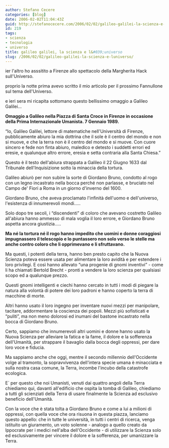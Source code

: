 ```yaml
---
author: Stefano Cecere
categories: [blog]
date: 2006-02-02T11:04:43Z
guid: http://stefanocecere.com/2006/02/02/galileo-galilei-la-scienza-e-luniverso/
id: 219
tags:
- scienza
- tecnologia
- universo
title: galileo galilei, la scienza e l&#039;universo
slug: /2006/02/02/galileo-galilei-la-scienza-e-luniverso/
---
```


ier l'altro ho asssitito a Firenze allo spettacolo della Margherita Hack sull'Universo.
  
proprio la notte prima avevo scritto il mio articolo per il prossimo Fannullone sul tema dell'Universo.
  
e ieri sera mi ricapita sottomano questo bellissimo omaggio a Galileo Galilei…

<img src='/wp-content/galileo.jpg' alt='' align='left' />**Omaggio a Galileo nella Piazza di Santa Croce in Firenze in occasione della Prima Internazionale Umanista. 7 Gennaio 1989.**

“Io, Galileo Galilei, lettore di matematiche nell'Università di Firenze, pubblicamente abiuro la mia dottrina che il sole è il centro del mondo e non si muove, e che la terra non è il centro del mondo e si muove. Con cuore sincero e fede non finta abiuro, maledico e detesto i suddetti errori ed eresie, e qualunque altro errore, eresia e setta contraria alla Santa Chiesa.”

Questo è il testo dell'abiura strappata a Galileo il 22 Giugno 1633 dal Tribunale dell'Inquisizione sotto la minaccia della tortura.

Galileo abiurò per non subire la sorte di Giordano Bruno, condotto al rogo con un legno incastrato nella bocca perché non parlasse, e bruciato nel Campo de' Fiori a Roma in un giorno d'inverno del 1600.

Giordano Bruno, che aveva proclamato l'infinità dell'uomo e dell'universo, l'esistenza di innumerevoli mondi…..

Solo dopo tre secoli, i “discendenti” di coloro che avevano costretto Galileo all'abiura hanno ammesso di mala voglia il loro errore, e Giordano Bruno aspetta ancora giustizia…..

**Ma né la tortura né il rogo hanno impedito che uomini e donne coraggiosi impugnassero il telescopio e lo puntassero non solo verso le stelle ma anche contro coloro che li opprimevano e li sfruttavano.**

Ma questi, i potenti della terra, hanno ben presto capito che la Nuova Scienza poteva essere usata per alimentare la loro avidità e per estendere i loro privilegi. E così hanno allevato “una progenie di gnomi inventivi” - come li ha chiamati Bertold Brecht - pronti a vendere la loro scienza per qualsiasi scopo ed a qualunque prezzo.

Questi gnomi intelligenti e ciechi hanno cercato in tutti i modi di piegare la natura alla volontà di potere dei loro padroni e hanno coperto la terra di macchine di morte.

Altri hanno usato il loro ingegno per inventare nuovi mezzi per manipolare, tacitare, addormentare la coscienza dei popoli. Mezzi più sofisticati e “puliti”, ma non meno dolorosi ed inumani del bastone incastrato nella bocca di Giordano Bruno.

Certo, sappiamo che innumerevoli altri uomini e donne hanno usato la Nuova Scienza per alleviare la fatica e la fame, il dolore e la sofferenza dell'Umanità, per strappare il bavaglio dalla bocca degli oppressi, per dare loro voce e fiducia.

Ma sappiamo anche che oggi, mentre il secondo millennio dell'Occidente volge al tramonto, la sopravvivenza dell'intera specie umana è minacciata e sulla nostra casa comune, la Terra, incombe l'incubo della catastrofe ecologica.

E\` per questo che noi Umanisti, venuti dai quattro angoli della Terra chiediamo qui, davanti all'edificio che ospita la tomba di Galileo, chiediamo a tutti gli scienziati della Terra di usare finalmente la Scienza ad esclusivo beneficio dell'Umanità.

Con la voce che è stata tolta a Giordano Bruno e come a lui a milioni di oppressi, con quella voce che ora risuona in questa piazza, lanciamo questo appello: che in tutte le università, in tutti i centri di ricerca, venga istituito un giuramento, un voto solenne - analogo a quello creato da Ippocrate per i medici nell'alba dell'Occidente - di utilizzare la Scienza solo ed esclusivamente per vincere il dolore e la sofferenza, per umanizzare la Terra.